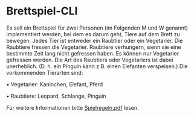 # Brettspiel-CLI
Es soll ein Brettspiel für zwei Personen (im Folgenden M und W genannt) implementiert
werden, bei dem es darum geht, Tiere auf dem Brett zu bewegen. 
Jedes Tier ist entweder ein Raubtier oder ein Vegetarier. Die Raubtiere fressen die Vegetarier.
Raubtiere verhungern, wenn sie eine bestimmte Zeit lang nicht gefressen haben. Es
können nur Vegetarier gefressen werden. Die Art des Raubtiers oder Vegetariers ist dabei
unerheblich. (D. h. ein Pinguin kann z.B. einen Elefanten verspeisen.) Die vorkommenden
Tierarten sind:

• Vegetarier: Kaninchen, Elefant, Pferd

• Raubtiere: Leopard, Schlange, Pinguin

Für weitere Informationen bitte [Spielregeln.pdf](./Spielregeln.pdf) lesen.
